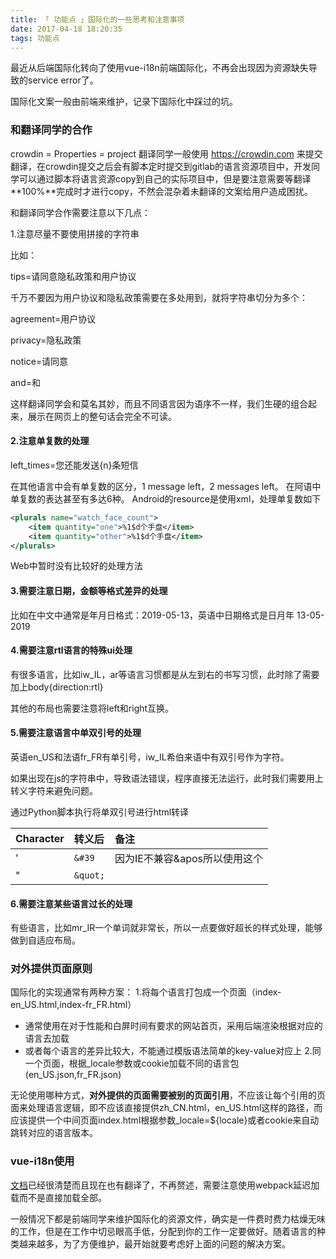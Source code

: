```yaml
---
title: 「 功能点 」国际化的一些思考和注意事项
date: 2017-04-18 18:20:35
tags: 功能点
---
```

最近从后端国际化转向了使用vue-i18n前端国际化，不再会出现因为资源缺失导致的service error了。

国际化文案一般由前端来维护，记录下国际化中踩过的坑。
<!-- more -->

### 和翻译同学的合作
crowdin = Properties = project 
翻译同学一般使用 https://crowdin.com 来提交翻译，在crowdin提交之后会有脚本定时提交到gitlab的语言资源项目中，开发同学可以通过脚本将语言资源copy到自己的实际项目中，但是要注意需要等翻译**100%**完成时才进行copy，不然会混杂着未翻译的文案给用户造成困扰。


和翻译同学合作需要注意以下几点：

1.注意尽量不要使用拼接的字符串

比如：

tips=请同意隐私政策和用户协议

千万不要因为用户协议和隐私政策需要在多处用到，就将字符串切分为多个：

agreement=用户协议

privacy=隐私政策

notice=请同意

and=和

这样翻译同学会和莫名其妙，而且不同语言因为语序不一样，我们生硬的组合起来，展示在网页上的整句话会完全不可读。

#### 2.注意单复数的处理

left_times=您还能发送{n}条短信

在其他语言中会有单复数的区分，1 message left，2 messages left。 在阿语中单复数的表达甚至有多达6种。 Android的resource是使用xml，处理单复数如下
```xml
<plurals name="watch_face_count">
	<item quantity="one">%1$d个手盘</item>
	<item quantity="other">%1$d个手盘</item>
</plurals>
```
Web中暂时没有比较好的处理方法

#### 3.需要注意日期，金额等格式差异的处理
比如在中文中通常是年月日格式：2019-05-13，英语中日期格式是日月年 13-05-2019

#### 4.需要注意rtl语言的特殊ui处理

有很多语言，比如iw_IL，ar等语言习惯都是从左到右的书写习惯，此时除了需要加上body{direction:rtl}

其他的布局也需要注意将left和right互换。

#### 5.需要注意语言中单双引号的处理

英语en_US和法语fr_FR有单引号，iw_IL希伯来语中有双引号作为字符。

如果出现在js的字符串中，导致语法错误，程序直接无法运行，此时我们需要用上转义字符来避免问题。

通过Python脚本执行将单双引号进行html转译

|Character | 转义后 | 备注 |
| :--- | :--- | :--- |
| ' | `&#39` | 因为IE不兼容&apos所以使用这个 |
| " | `&quot;` | |


#### 6.需要注意某些语言过长的处理

有些语言，比如mr_IR一个单词就非常长，所以一点要做好超长的样式处理，能够做到自适应布局。

### 对外提供页面原则
国际化的实现通常有两种方案：
1.将每个语言打包成一个页面（index-en_US.html,index-fr_FR.html）
- 通常使用在对于性能和白屏时间有要求的网站首页，采用后端渲染根据对应的语言去加载
- 或者每个语言的差异比较大，不能通过模版语法简单的key-value对应上
2.同一个页面，根据_locale参数或cookie加载不同的语言包(en_US.json,fr_FR.json)

无论使用哪种方式，**对外提供的页面需要被别的页面引用**，不应该让每个引用的页面来处理语言逻辑，即不应该直接提供zh_CN.html，en_US.html这样的路径，而应该提供一个中间页面index.html根据参数_locale=${locale}或者cookie来自动跳转对应的语言版本。


### vue-i18n使用
[文档](https://kazupon.github.io/vue-i18n/zh/introduction.html)已经很清楚而且现在也有翻译了，不再赘述，需要注意使用webpack延迟加载而不是直接加载全部。


一般情况下都是前端同学来维护国际化的资源文件，确实是一件费时费力枯燥无味的工作，但是在工作中切忌眼高手低，分配到你的工作一定要做好。随着语言的种类越来越多，为了方便维护，最开始就要考虑好上面的问题的解决方案。

